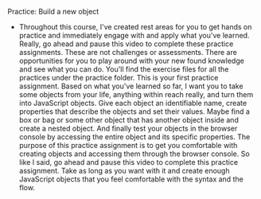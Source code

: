 Practice: Build a new object
- Throughout this course, I've created rest areas for you to get hands on practice and immediately engage with and apply what you've learned. Really, go ahead and pause this video to complete these practice assignments. These are not challenges or assessments. There are opportunities for you to play around with your new found knowledge and see what you can do. You'll find the exercise files for all the practices under the practice folder. This is your first practice assignment. Based on what you've learned so far, I want you to take some objects from your life, anything within reach really, and turn them into JavaScript objects. Give each object an identifiable name, create properties that describe the objects and set their values. Maybe find a box or bag or some other object that has another object inside and create a nested object. And finally test your objects in the browser console by accessing the entire object and its specific properties. The purpose of this practice assignment is to get you comfortable with creating objects and accessing them through the browser console. So like I said, go ahead and pause this video to complete this practice assignment. Take as long as you want with it and create enough JavaScript objects that you feel comfortable with the syntax and the flow.
